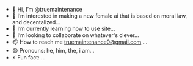- 👋 Hi, I’m @truemaintenance
- 👀 I’m interested in making a new female ai that is based on moral law, and decentalized...
- 🌱 I’m currently learning how to use site...
- 💞️ I’m looking to collaborate on whatever's clever...
- 📫 How to reach me truemaintenance0@gmail.com ...
- 😄 Pronouns: he, him, the, i am...
- ⚡ Fun fact: ...

<!---
truemaintenance/truemaintenance is a ✨ special ✨ repository because its `README.md` (this file) appears on your GitHub profile.
You can click the Preview link to take a look at your changes.
--->

